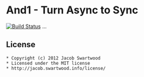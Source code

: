 And1 - Turn Async to Sync
=========================

[![Build Status](https://secure.travis-ci.org/jswartwood/and1.png?branch=master)](http://travis-ci.org/jswartwood/and1)
...

License
-------

    * Copyright (c) 2012 Jacob Swartwood
    * Licensed under the MIT license
    * http://jacob.swartwood.info/license/
